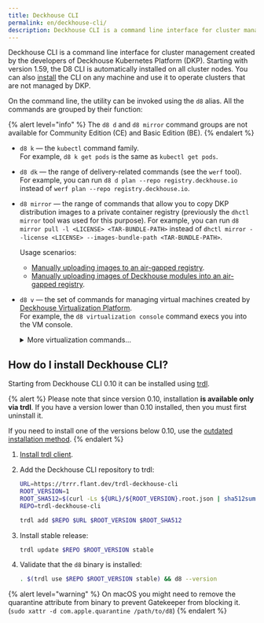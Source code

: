 ```yaml
---
title: Deckhouse CLI
permalink: en/deckhouse-cli/
description: Deckhouse CLI is a command line interface for cluster management created by the Deckhouse team.
---
```



Deckhouse CLI is a command line interface for cluster management created by the developers of Deckhouse Kubernetes Platform (DKP). Starting with version 1.59, the D8 CLI is automatically installed on all cluster nodes. You can also [install](#how-do-i-install-deckhouse-cli) the CLI on any machine and use it to operate clusters that are not managed by DKP.

On the command line, the utility can be invoked using the `d8` alias. All the commands are grouped by their function:

{% alert level="info" %}
The `d8 d` and `d8 mirror` command groups are not available for Community Edition (CE) and Basic Edition (BE).
{% endalert %}

* `d8 k` — the `kubectl` command family.  
    For example, `d8 k get pods` is the same as `kubectl get pods`.
* `d8 dk` — the range of delivery-related commands (see the `werf` tool).  
    For example, you can run `d8 d plan --repo registry.deckhouse.io` instead of `werf plan --repo registry.deckhouse.io`.

* `d8 mirror` — the range of commands that allow you to copy DKP distribution images to a private container registry (previously the `dhctl mirror` tool was used for this purpose).
  For example, you can run `d8 mirror pull -l <LICENSE> <TAR-BUNDLE-PATH>` instead of `dhctl mirror --license <LICENSE> --images-bundle-path <TAR-BUNDLE-PATH>`.

  Usage scenarios:

  - [Manually uploading images to an air-gapped registry](/products/kubernetes-platform/documentation/v1/deckhouse-faq.html#manually-uploading-images-to-an-air-gapped-registry).
  - [Manually uploading images of Deckhouse modules into an air-gapped registry](/products/kubernetes-platform/documentation/v1/deckhouse-faq.html#manually-uploading-images-of-deckhouse-modules-into-an-air-gapped-registry).

* `d8 v` — the set of commands for managing virtual machines created by [Deckhouse Virtualization Platform](/modules/virtualization/stable/).  
    For example, the `d8 virtualization console` command execs you into the VM console.

    <div markdown="0">
    <details><summary>More virtualization commands...</summary>
    <ul>
    <li><code>d8 v console</code> execs you into the VM console.</li>
    <li><code>d8 v port-forward</code> forwards local ports to the virtual machine.</li>
    <li><code>d8 v scp</code> uses the SCP client to work with files on the virtual machine.</li>
    <li><code>d8 v ssh</code> connects you to the virtual machine over SSH.</li>
    <li><code>d8 v vnc</code> connects you to the virtual machine over VNC.</li>
    </ul>
    </details>
    </div>

## How do I install Deckhouse CLI?

Starting from Deckhouse CLI 0.10 it can be installed using [trdl](https://trdl.dev/).

{% alert %}
Please note that since version 0.10, installation **is available only via trdl**. If you have a version lower than 0.10 installed, then you must first uninstall it.

If you need to install one of the versions below 0.10, use the [outdated installation method](https://deckhouse.ru/products/kubernetes-platform/documentation/v1.67/deckhouse-cli/#how-do-i-install-deckhouse-cli).
{% endalert %}

1. [Install trdl client](https://trdl.dev/quickstart.html#installing-the-client).

1. Add the Deckhouse CLI repository to trdl:

   ```bash
   URL=https://trrr.flant.dev/trdl-deckhouse-cli
   ROOT_VERSION=1
   ROOT_SHA512=$(curl -Ls ${URL}/${ROOT_VERSION}.root.json | sha512sum | tr -d '\-[:space:]\n')
   REPO=trdl-deckhouse-cli
   
   trdl add $REPO $URL $ROOT_VERSION $ROOT_SHA512
   ```

1. Install stable release:

   ```bash
   trdl update $REPO $ROOT_VERSION stable
   ```

1. Validate that the `d8` binary is installed:

   ```bash
   . $(trdl use $REPO $ROOT_VERSION stable) && d8 --version
   ```

{% alert level="warning" %}
On macOS you might need to remove the quarantine attribute from binary to prevent Gatekeeper from blocking it.
(`sudo xattr -d com.apple.quarantine /path/to/d8`)
{% endalert %}
